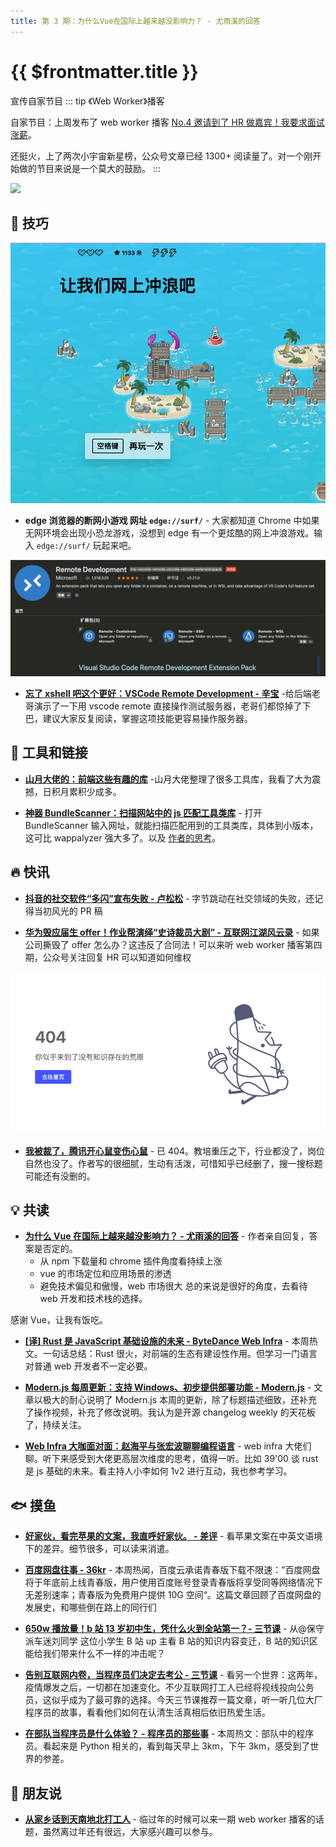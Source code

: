 ```yaml
---
title: 第 3 期：为什么Vue在国际上越来越没影响力？ - 尤雨溪的回答
---
```


# {{ $frontmatter.title }}

宣传自家节目
::: tip 《Web Worker》播客

自家节目：上周发布了 web worker 播客 [No.4 邀请到了 HR 做嘉宾！我要求面试涨薪](https://www.xiaoyuzhoufm.com/episode/6190c0ba03abe84b7f8b8f7a)。

还挺火，上了两次小宇宙新星榜，公众号文章已经 1300+ 阅读量了。对一个刚开始做的节目来说是一个莫大的鼓励。
:::

![](https://user-images.githubusercontent.com/9958583/141682959-559af580-3347-4e1d-82ef-f8e615b57c48.jpg)

## 🔧 技巧

![surf](./surf.png)

- **edge 浏览器的断网小游戏 网址 `edge://surf/`** - 大家都知道 Chrome 中如果无网环境会出现小恐龙游戏，没想到 edge 有一个更炫酷的网上冲浪游戏。输入 `edge://surf/` 玩起来吧。

![vscode remote](./vscode-remote.png)

- **[忘了 xshell 吧这个更好：VSCode Remote Development - 辛宝](https://www.yuque.com/xinbao37/roadmap/vscode-remote-development)** -给后端老哥演示了一下用 vscode remote 直接操作测试服务器，老哥们都惊掉了下巴，建议大家反复阅读，掌握这项技能更容易操作服务器。

## 🔗 工具和链接

- **[山月大佬的：前端这些有趣的库](https://weekly.shanyue.tech/package/)** -山月大佬整理了很多工具库，我看了大为震撼，日积月累积少成多。

- **[神器 BundleScanner：扫描网站中的 js 匹配工具类库](https://bundlescanner.com/)** - 打开 BundleScanner 输入网址，就能扫描匹配用到的工具类库，具体到小版本，这可比 wappalyzer 强大多了。以及 [作者的思考](https://www.reddit.com/r/javascript/comments/qqw337/bundle_scanner_a_tool_i_built_that_identifies/)。

## 🔥 快讯

- **[抖音的社交软件“多闪”宣布失败 - 卢松松](https://mp.weixin.qq.com/s/_BVcg5HkwggS0IAWZX2CAw)** - 字节跳动在社交领域的失败，还记得当初风光的 PR 稿

- **[华为毁应届生 offer！作业帮演绎“史诗裁员大剧” - 互联网江湖风云录](https://mp.weixin.qq.com/s/ZqTXgrFIHT1BbTQ0vUhlrQ)** - 如果公司撕毁了 offer 怎么办？这违反了合同法！可以来听 web worker 播客第四期，公众号关注回复 HR 可以知道如何维权

![404](./404.png)

- **[我被裁了，腾讯开心鼠变伤心鼠](https://zhuanlan.zhihu.com/p/434550156)** - 已 404。教培重压之下，行业都没了，岗位自然也没了。作者写的很细腻，生动有活泼，可惜知乎已经删了，搜一搜标题可能还有没删的。

## 💡 共读

- **[为什么 Vue 在国际上越来越没影响力？ - 尤雨溪的回答](https://www.zhihu.com/question/472193255/answer/2235015723)** - 作者亲自回复，答案是否定的。
  - 从 npm 下载量和 chrome 插件角度看持续上涨
  - vue 的市场定位和应用场景的渗透
  - 避免技术偏见和傲慢，web 市场很大
    总的来说是很好的角度，去看待 web 开发和技术栈的选择。

感谢 Vue，让我有饭吃。

- **[[译] Rust 是 JavaScript 基础设施的未来 - ByteDance Web Infra](https://mp.weixin.qq.com/s/LSIi2P6FKnJ0GTodaTUGKw)** - 本周热文。一句话总结：Rust 很火，对前端的生态有建设性作用。但学习一门语言对普通 web 开发者不一定必要。
- **[Modern.js 每周更新：支持 Windows、初步提供部署功能 - Modern.js](https://mp.weixin.qq.com/s/N7d7S4NjZUsDbIGmdoAgJg)** - 文章以极大的耐心说明了 Modern.js 本周的更新，除了标题描述细致，还补充了操作视频，补充了修改说明。我认为是开源 changelog weekly 的天花板了，持续关注。

- **[Web Infra 大咖面对面：赵海平与张宏波聊聊编程语言](https://live.juejin.cn/4354/rescript-lang)** - web infra 大佬们聊。听下来感受到大佬更高层次维度的思考，值得一听。比如 39'00 谈 rust 是 js 基础的未来。看主持人小李如何 1v2 进行互动，我也参考学习。

## 🐟 摸鱼

- **[好家伙，看完苹果的文案，我直呼好家伙。 - 差评](https://mp.weixin.qq.com/s/_28DKV7y06a_KEitA_Sfcg)** - 看苹果文案在中英文语境下的差异。细节很多，可以读来消遣。

- **[百度网盘往事 - 36kr](https://mp.weixin.qq.com/s/p7RFTFLMcpHj5dZCmlZNmQ)** - 本周热闻，百度云承诺青春版下载不限速：”百度网盘将于年底前上线青春版，用户使用百度账号登录青春版将享受同等网络情况下无差别速率；青春版为免费用户提供 10G 空间“。这篇文章回顾了百度网盘的发展史，和哪些倒在路上的同行们

- **[650w 播放量！b 站 13 岁初中生，凭什么火到全站第一？- 三节课](https://mp.weixin.qq.com/s/Xy8RXEIKJfXxG3kkAOjGag)** - 从@保守派车迷刘同学 这位小学生 B 站 up 主看 B 站的知识内容变迁，B 站的知识区能给我们带来什么不一样的冲击呢？

- **[告别互联网内卷，当程序员们决定去考公 - 三节课](https://mp.weixin.qq.com/s/wzpVzm6DF8YW_MexXcHdDw)** - 看另一个世界：这两年，疫情爆发之后，一切都在加速变化。不少互联网打工人已经将视线投向公务员，这似乎成为了最可靠的选择。今天三节课推荐一篇文章，听一听几位大厂程序员的故事，看看他们如何在认清生活真相后依旧热爱生活。

- **[在部队当程序员是什么体验？ - 程序员的那些事](https://www.zhihu.com/question/426897186/answer/2186631965)** - 本周热文：部队中的程序员。看起来是 Python 相关的，看到每天早上 3km，下午 3km，感受到了世界的参差。

## 🎤 朋友说

- **[从家乡话到天南地北打工人](https://github.com/webworkerfm/fm)** - 临过年的时候可以来一期 web worker 播客的话题，虽然离过年还有很远，大家感兴趣可以参与。
